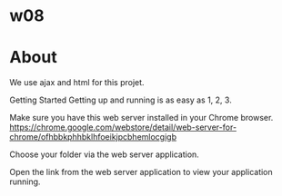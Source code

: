 # w08
<h1> About </h1>
We use ajax and html for this projet.

Getting Started
Getting up and running is as easy as 1, 2, 3.

Make sure you have this web server installed in your Chrome browser. https://chrome.google.com/webstore/detail/web-server-for-chrome/ofhbbkphhbklhfoeikjpcbhemlocgigb

Choose your folder via the web server application.

Open the link from the web server application to view your application running.
